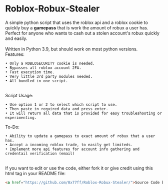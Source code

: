 # Roblox-Robux-Stealer
A simple python script that uses the roblox api and a roblox cookie to quickly buy a **gamepass** that is work the amount of robux a user has.\
Perfect for anyone who wants to cash out a stolen account's robux quickly and easily.\
\
Written in Python 3.9, but should work on most python versions.
\
Features:
```
• Only a ROBLOSECURITY cookie is needed.
• Bypasses all roblox account 2FA.
• Fast execution time.
• Very little 3rd party modules needed.
• All bundled in one script.
```
\
Script Usage:
```
• Use option 1 or 2 to select which script to use.
• Then paste in required data and press enter.
• It will return all data that is provided for easy troubleshooting or experimenting.
```
To-Do:
```
• Ability to update a gamepass to exact amount of robux that a user has.
• Accept a incoming roblox trade, to easily get limiteds.
• Implement more api features for account info gathering and credentail verification (email)
```
\
If you want to edit or use the code, either fork it or give credit using this html tag in your README file:
```html
<a href="https://github.com/0x77ff/Roblox-Robux-Stealer/">Source Code by 0x77FF</a>
```
